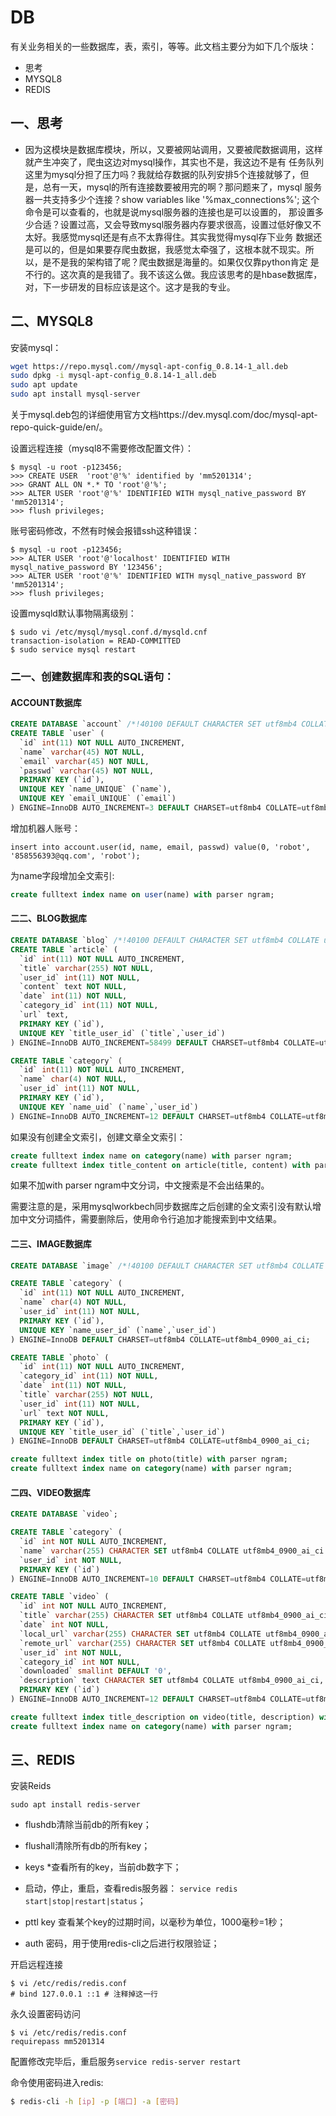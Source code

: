 # DB

有关业务相关的一些数据库，表，索引，等等。此文档主要分为如下几个版块：

* 思考
* MYSQL8
* REDIS

## 一、思考

* 因为这模块是数据库模块，所以，又要被网站调用，又要被爬数据调用，这样就产生冲突了，爬虫这边对mysql操作，其实也不是，我这边不是有
任务队列这里为mysql分担了压力吗？我就给存数据的队列安排5个连接就够了，但是，总有一天，mysql的所有连接数要被用完的啊？那问题来了，mysql
服务器一共支持多少个连接？show variables like '%max_connections%'; 这个命令是可以查看的，也就是说mysql服务器的连接也是可以设置的，
那设置多少合适？设置过高，又会导致mysql服务器内存要求很高，设置过低好像又不太好。我感觉mysql还是有点不太靠得住。其实我觉得mysql存下业务
数据还是可以的，但是如果要存爬虫数据，我感觉太牵强了，这根本就不现实。所以，是不是我的架构错了呢？爬虫数据是海量的。如果仅仅靠python肯定
是不行的。这次真的是我错了。我不该这么做。我应该思考的是hbase数据库，对，下一步研发的目标应该是这个。这才是我的专业。

## 二、MYSQL8

安装mysql：
```bash
wget https://repo.mysql.com//mysql-apt-config_0.8.14-1_all.deb
sudo dpkg -i mysql-apt-config_0.8.14-1_all.deb
sudo apt update
sudo apt install mysql-server
```
关于mysql.deb包的详细使用官方文档https://dev.mysql.com/doc/mysql-apt-repo-quick-guide/en/。

设置远程连接（mysql8不需要修改配置文件）：
```
$ mysql -u root -p123456;
>>> CREATE USER  'root'@'%' identified by 'mm5201314';
>>> GRANT ALL ON *.* TO 'root'@'%';
>>> ALTER USER 'root'@'%' IDENTIFIED WITH mysql_native_password BY 'mm5201314';
>>> flush privileges;
```

账号密码修改，不然有时候会报错ssh这种错误：
```
$ mysql -u root -p123456;
>>> ALTER USER 'root'@'localhost' IDENTIFIED WITH mysql_native_password BY '123456';
>>> ALTER USER 'root'@'%' IDENTIFIED WITH mysql_native_password BY 'mm5201314';
>>> flush privileges;
```

设置mysqld默认事物隔离级别：
```
$ sudo vi /etc/mysql/mysql.conf.d/mysqld.cnf
transaction-isolation = READ-COMMITTED
$ sudo service mysql restart
```

### 二一、创建数据库和表的SQL语句：

#### ACCOUNT数据库

```sql
CREATE DATABASE `account` /*!40100 DEFAULT CHARACTER SET utf8mb4 COLLATE utf8mb4_0900_ai_ci */ /*!80016 DEFAULT ENCRYPTION='N' */;
CREATE TABLE `user` (
  `id` int(11) NOT NULL AUTO_INCREMENT,
  `name` varchar(45) NOT NULL,
  `email` varchar(45) NOT NULL,
  `passwd` varchar(45) NOT NULL,
  PRIMARY KEY (`id`),
  UNIQUE KEY `name_UNIQUE` (`name`),
  UNIQUE KEY `email_UNIQUE` (`email`)
) ENGINE=InnoDB AUTO_INCREMENT=3 DEFAULT CHARSET=utf8mb4 COLLATE=utf8mb4_0900_ai_ci;
```

增加机器人账号：
```
insert into account.user(id, name, email, passwd) value(0, 'robot', '858556393@qq.com', 'robot');
```

为name字段增加全文索引:
```sql
create fulltext index name on user(name) with parser ngram;
```

#### 二二、BLOG数据库

```sql
CREATE DATABASE `blog` /*!40100 DEFAULT CHARACTER SET utf8mb4 COLLATE utf8mb4_0900_ai_ci */ /*!80016 DEFAULT ENCRYPTION='N' */;
CREATE TABLE `article` (
  `id` int(11) NOT NULL AUTO_INCREMENT,
  `title` varchar(255) NOT NULL,
  `user_id` int(11) NOT NULL,
  `content` text NOT NULL,
  `date` int(11) NOT NULL,
  `category_id` int(11) NOT NULL,
  `url` text,
  PRIMARY KEY (`id`),
  UNIQUE KEY `title_user_id` (`title`,`user_id`)
) ENGINE=InnoDB AUTO_INCREMENT=58499 DEFAULT CHARSET=utf8mb4 COLLATE=utf8mb4_0900_ai_ci;

CREATE TABLE `category` (
  `id` int(11) NOT NULL AUTO_INCREMENT,
  `name` char(4) NOT NULL,
  `user_id` int(11) NOT NULL,
  PRIMARY KEY (`id`),
  UNIQUE KEY `name_uid` (`name`,`user_id`)
) ENGINE=InnoDB AUTO_INCREMENT=12 DEFAULT CHARSET=utf8mb4 COLLATE=utf8mb4_0900_ai_ci;
```

如果没有创建全文索引，创建文章全文索引：
```sql
create fulltext index name on category(name) with parser ngram;
create fulltext index title_content on article(title, content) with parser ngram;
```
如果不加with parser ngram中文分词，中文搜索是不会出结果的。

需要注意的是，采用mysqlworkbech同步数据库之后创建的全文索引没有默认增加中文分词插件，需要删除后，使用命令行追加才能搜索到中文结果。

#### 二三、IMAGE数据库

```sql
CREATE DATABASE `image` /*!40100 DEFAULT CHARACTER SET utf8mb4 COLLATE utf8mb4_0900_ai_ci */ /*!80016 DEFAULT ENCRYPTION='N' */;

CREATE TABLE `category` (
  `id` int(11) NOT NULL AUTO_INCREMENT,
  `name` char(4) NOT NULL,
  `user_id` int(11) NOT NULL,
  PRIMARY KEY (`id`),
  UNIQUE KEY `name_user_id` (`name`,`user_id`)
) ENGINE=InnoDB DEFAULT CHARSET=utf8mb4 COLLATE=utf8mb4_0900_ai_ci;

CREATE TABLE `photo` (
  `id` int(11) NOT NULL AUTO_INCREMENT,
  `category_id` int(11) NOT NULL,
  `date` int(11) NOT NULL,
  `title` varchar(255) NOT NULL,
  `user_id` int(11) NOT NULL,
  `url` text NOT NULL,
  PRIMARY KEY (`id`),
  UNIQUE KEY `title_user_id` (`title`,`user_id`)
) ENGINE=InnoDB DEFAULT CHARSET=utf8mb4 COLLATE=utf8mb4_0900_ai_ci;

create fulltext index title on photo(title) with parser ngram;
create fulltext index name on category(name) with parser ngram;
```

#### 二四、VIDEO数据库

```sql
CREATE DATABASE `video`;

CREATE TABLE `category` (
  `id` int NOT NULL AUTO_INCREMENT,
  `name` varchar(255) CHARACTER SET utf8mb4 COLLATE utf8mb4_0900_ai_ci NOT NULL,
  `user_id` int NOT NULL,
  PRIMARY KEY (`id`)
) ENGINE=InnoDB AUTO_INCREMENT=10 DEFAULT CHARSET=utf8mb4 COLLATE=utf8mb4_0900_ai_ci;

CREATE TABLE `video` (
  `id` int NOT NULL AUTO_INCREMENT,
  `title` varchar(255) CHARACTER SET utf8mb4 COLLATE utf8mb4_0900_ai_ci NOT NULL,
  `date` int NOT NULL,
  `local_url` varchar(255) CHARACTER SET utf8mb4 COLLATE utf8mb4_0900_ai_ci DEFAULT NULL,
  `remote_url` varchar(255) CHARACTER SET utf8mb4 COLLATE utf8mb4_0900_ai_ci DEFAULT NULL,
  `user_id` int NOT NULL,
  `category_id` int NOT NULL,
  `downloaded` smallint DEFAULT '0',
  `description` text CHARACTER SET utf8mb4 COLLATE utf8mb4_0900_ai_ci,
  PRIMARY KEY (`id`)
) ENGINE=InnoDB AUTO_INCREMENT=12 DEFAULT CHARSET=utf8mb4 COLLATE=utf8mb4_0900_ai_ci;

create fulltext index title_description on video(title, description) with parser ngram;
create fulltext index name on category(name) with parser ngram;
```

## 三、REDIS

安装Reids
```
sudo apt install redis-server
```

* flushdb清除当前db的所有key；

* flushall清除所有db的所有key；

* keys *查看所有的key，当前db数字下；

* 启动，停止，重启，查看redis服务器：
`service redis start|stop|restart|status`；

* pttl key 查看某个key的过期时间，以毫秒为单位，1000毫秒=1秒；

* auth 密码，用于使用redis-cli之后进行权限验证；

开启远程连接
```
$ vi /etc/redis/redis.conf
# bind 127.0.0.1 ::1 # 注释掉这一行
```

永久设置密码访问
```
$ vi /etc/redis/redis.conf
requirepass mm5201314
```

配置修改完毕后，重启服务`service redis-server restart`

命令使用密码进入redis:
```bash
$ redis-cli -h [ip] -p [端口] -a [密码]
```